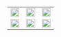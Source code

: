 <p align="center">
  <table width="100%">
    <tr>
      <td width="33%" align="center">
        <img src="https://media.giphy.com/media/njpterp1OxZOgX7CI4/giphy.gif" width="100%" />
      </td>
      <td width="33%" align="center">
        <img src="https://media.giphy.com/media/h2BUZKtDQzGDyxNKVg/giphy.gif" width="100%" />
      </td>
      <td width="33%" align="center">
        <img src="https://giphy.com/gifs/icpc-icpc2017-lmuYZR67WsHckRp5VZ" width="100%" />
      </td>
    </tr>
    <tr>
      <td width="33%" align="center">
        <img src="https://giphy.com/gifs/icpc-icpc2017-llJ2eMt9lYIYKEGqnv" width="100%" />
      </td>
      <td width="33%" align="center">
        <img src="https://media.giphy.com/media/v1.Y2lkPTc5MGI3NjExaW5kbG92Z3R4OGFnbWJzNWp1Z2xoeHl5a251MmI2bnB0ZXdkZmR0eSZlcD12MV9pbnRlcm5hbF9naWZfYnlfaWQmY3Q9Zw/l3vR85PnGsBwu1PFK/giphy.gif" width="100%" />
      </td>
      <td width="33%" align="center">
        <img src="https://media.giphy.com/media/v1.Y2lkPTc5MGI3NjExYWd4aTN5emkzb2FpZGFpNXN5OHQ5aWRrbnl0eTFhZzJpM2NncmNxdCZlcD12MV9pbnRlcm5hbF9naWZfYnlfaWQmY3Q9Zw/q55U7t0wH0hW64R5U/giphy.gif" width="100%" />
      </td>
    </tr>
  </table>
</p>
